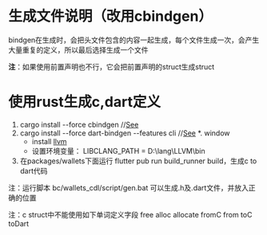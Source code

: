 # 生成文件说明（改用cbindgen）
bindgen在生成时，会把头文件包含的内容一起生成，每个文件生成一次，会产生大量重复的定义，所以最后选择生成一个文件

**注**：如果使用前置声明也不行，它会把前置声明的struct生成struct

# 使用rust生成c,dart定义
1. cargo install --force cbindgen  //[See](https://github.com/eqrion/cbindgen/)
2. cargo install --force dart-bindgen --features cli  //[See](https://github.com/sunshine-protocol/dart-bindgen)
    *. window
   - install [llvm](https://releases.llvm.org/)
   - 设置环境变量： LIBCLANG_PATH = D:\lang\LLVM\bin
3. 在packages/wallets下面运行 flutter pub run build_runner build，生成c to dart代码 

注：运行脚本 bc/wallets_cdl/script/gen.bat 可以生成.h及.dart文件，并放入正确的位置

注：c struct中不能使用如下单词定义字段
   free alloc allocate  fromC from toC toDart
